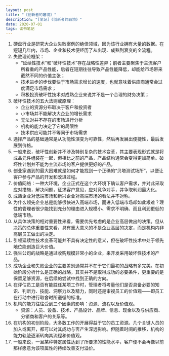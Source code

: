 ```yaml
---
layout: post
title: "《创新者的窘境》"
description: "[笔记]《创新者的窘境》"
date: 2020-07-01
tags: 读书笔记
---
```


1. 硬盘行业是研究大企业失败案例的绝佳领域，因为该行业拥有大量的数据。在短短几年内，市场、企业和技术便经历了从出现、成熟到衰变的全流程。
2.  失败理论框架：
    - “延续性技术”和“破坏性技术”存在战略性差异；前者主要聚焦于主流客户所看重的产品性能，后者在短期往往导致产品性能降低，却能给市场带来截然不同的价值主张；
    - 技术进步的步伐要快于市场需求增长的速度，也就意味着供应商通常会过度满足市场需求；
    - 积极投资破坏性技术对成熟企业来说并不是一个合理的财务决策；
3. 破坏性技术的五大法则或原理：
    - 企业的资源分布取决于客户和投资者
    - 小市场并不能解决大企业的增长需求
    - 无法对并不存在的市场进行分析
    - 机构的能力决定了它的局限性
    - 技术供应可能并不等同于市场需求
4. 选择产品的基础通常是从功能性演变为可靠性，然后再发展出便捷性，最后发展到价格。
5. 一般来说，破坏性创新并不涉及特别复杂的技术变革，其主要表现形式就是将成品元件组装在一起，但相比之前的产品，产品结构通常会变得更加简单。破坏性计划并不能为主流市场的客户提供更好的产品。
6. 创业家遇到的最大困难就是如何才能找到一个正确的“贝塔测试场所”，以便让客户参与产品的开发和改进过程。
7. 价值网络：一种大环境，企业正式在这个大环境下确认客户需求，并对此采取应对措施，解决问题，征求客户意见，应对竞争对手，并争取利润最大化。
8. 成熟企业对低端市场和新兴企业对高端市场的看法并不对称。
9. 为什么领先企业总是能够很快进入高端市场，而进入低端市场却如此艰难？理性的管理者很少能找到充分的理由进入规模小、需求不明确、而且利润更低的低端市场。
10. 从具体决策的相对重要性来看，需要优先考虑的是企业高层做出的决策。但从决策的总体重要性来看，具有重大意义的不是企业高层的决定，而是机构内非高层员工做出的决定。
11. 引领延续性技术变革可能并不具有决定性的意义，但在破坏性技术中处于领先地位能创造巨大价值。
12. 强生公司的战略是通过收购规模非常小的企业，来开发采用破坏性技术的产品。
13. 成功企业和失败企业的主要差别通常并不在于它们最初的战略有多完美。在初始阶段分析什么是正确的战略，其实并不是取得成功的必要条件，更重要的是保留足够资源，在后续的尝试中找到正确的方向。
14. 在评估员工是否有能胜任某项工作时，管理者将考量他们是否具备必要的知识、判断力、技能、洞察力以及精力，同时还是审视员工的价值观——即员工在行动中进行取舍时所遵循的标准。
15. 机构的能力往往受到三个因素的影响：资源、流程以及价值观。
    - 资源：人员、设备、技术、产品设计、品牌、信息、现金以及与供应商、分销商和客户的关系等。
16. 在机构的初创阶段，大多数工作的开展得益于它的员工资源。几个关键人员的加入或离开，都可以对其成功与否产生深远影响。但随着时间的推移，机构的能力轨迹逐渐转向其流程和价值观。
17. 一般来说，一旦某种特定属性达到了所要求的性能水平，客户便不会再像以前那样愿意为该项属性的持续改善支付溢价。
